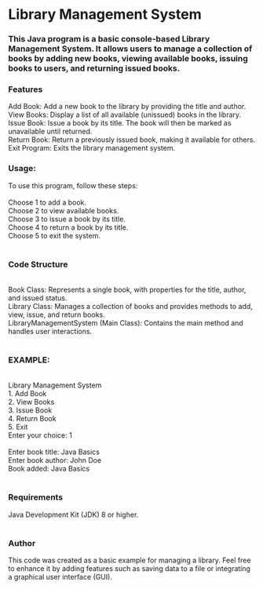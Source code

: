 <h1>Library Management System</h1>

<h3>This Java program is a basic console-based Library Management System. It allows users to manage a collection of books by adding new books, viewing available books, issuing books to users, and returning issued books.</h3>

<h3>Features</h3>
Add Book: Add a new book to the library by providing the title and author.<br>
View Books: Display a list of all available (unissued) books in the library.<br>
Issue Book: Issue a book by its title. The book will then be marked as unavailable until returned.<br>
Return Book: Return a previously issued book, making it available for others.<br>
Exit Program: Exits the library management system.<br>
<h3>Usage:</h3>
To use this program, follow these steps:
<br><br>
Choose 1 to add a book.<br>
Choose 2 to view available books.<br>
Choose 3 to issue a book by its title.<br>
Choose 4 to return a book by its title.<br>
Choose 5 to exit the system.<br><br>
<h3>Code Structure</h3><br>
Book Class: Represents a single book, with properties for the title, author, and issued status.<br>
Library Class: Manages a collection of books and provides methods to add, view, issue, and return books.<br>
LibraryManagementSystem (Main Class): Contains the main method and handles user interactions.<br><br>
<h3>EXAMPLE:</h3><br>
Library Management System<br>
1. Add Book<br>
2. View Books<br>
3. Issue Book<br>
4. Return Book<br>
5. Exit<br>
Enter your choice: 1
<br><br>
Enter book title: Java Basics<br>
Enter book author: John Doe<br>
Book added: Java Basics<br><br>
<h3>Requirements</h3>
Java Development Kit (JDK) 8 or higher.<br><br>
<h3>Author</h3>
This code was created as a basic example for managing a library. Feel free to enhance it by adding features such as saving data to a file or integrating a graphical user interface (GUI).
